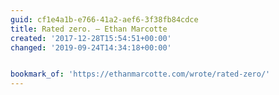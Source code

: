 ```yaml
---
guid: cf1e4a1b-e766-41a2-aef6-3f38fb84cdce
title: Rated zero. — Ethan Marcotte
created: '2017-12-28T15:54:51+00:00'
changed: '2019-09-24T14:34:18+00:00'


bookmark_of: 'https://ethanmarcotte.com/wrote/rated-zero/'
---
```




